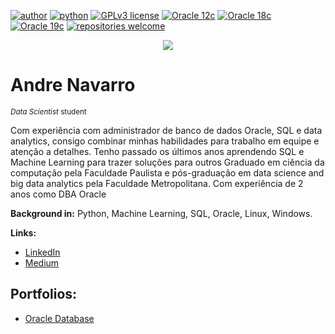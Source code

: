 [![author](https://img.shields.io/badge/author-anvmano-red.svg)](https://www.linkedin.com/in/anvmano/) [![python](https://img.shields.io/badge/Python-3.9%2B-blue)](https://www.python.org/downloads/release/python-392/) [![GPLv3 license](https://img.shields.io/badge/License-GPLv3-blue.svg)](http://perso.crans.org/besson/LICENSE.html) [![Oracle 12c](https://img.shields.io/badge/Oracle-12c-red)](https://www.oracle.com/br/corporate/features/database-12c/) [![Oracle 18c](https://img.shields.io/badge/Oracle-18c-red)](https://docs.oracle.com/en/database/oracle/oracle-database/18/) [![Oracle 19c](https://img.shields.io/badge/Oracle-19c-red)](https://www.oracle.com/br/database/technologies/) [![repositories welcome](https://img.shields.io/badge/contributions-welcome-brightgreen.svg?style=flat)](https://github.com/anvmano?tab=repositories)

<p align="center">
  <img src="https://github.com/anvmano/meu_portf-lio/blob/main/DS.jpg">
</p>

# Andre Navarro
<sub>*Data Scientist* student</sub>



Com experiência com administrador de banco de dados Oracle, SQL e data analytics, consigo combinar minhas habilidades para trabalho em equipe e atenção a detalhes. Tenho passado os últimos anos aprendendo SQL e Machine Learning para trazer soluções para outros
Graduado em ciência da computação pela Faculdade Paulista e pós-graduação em data science and big data analytics pela Faculdade Metropolitana. Com experiência de 2 anos como DBA Oracle

**Background in:** Python, Machine Learning, SQL, Oracle, Linux, Windows.

**Links:**
* [LinkedIn](https://www.linkedin.com/in/anvmano/)
* [Medium](https://medium.com/@anvmano)

## Portfolios:
  * [Oracle Database](https://github.com/anvmano/Oracle-Database/blob/main/README.md)
